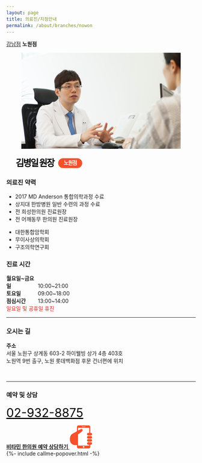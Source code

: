 ```yaml
---
layout: page
title: 의료진/지점안내
permalink: /about/branches/nowon
---
```


<div class="tab">
  <a href="/about/branches/gangnam">강남점</a>
  <strong>노원점</strong>
</div>

<figure>
  <img src="/assets/img-branch-nowon.jpg" alt="">
</figure>

<style>
.member-name {
  margin:15px 25px;
  font-size:24px;
  letter-spacing:-2.4px;
  color:#000;
  text-align:left;
}
.member-name small {
  zoom:1;
  display:inline-block;
  min-width:40px;
  height:26px;
  line-height:24px;
  margin-left:8px;
  padding:0 12px;
  border-radius:13px;
  background-color:#f4512c;
  color:#fff;
  font-size:14px;
  font-weight:bold;
  letter-spacing: -1.4px;
  text-align:center;
  vertical-align:4px;
}
</style>
<h2 class="member-name">
  김병일 원장
  <small>노원점</small>
</h2>

<div class="content-history">
  <h3>의료진 약력</h3>
  <ul>
  <li>2017 MD Anderson 통합의학과정 수료</li>
  <li>상지대 한방병원 일반 수련의 과정 수료</li>
  <li>전 희성한의원 진료원장</li>
  <li>전 어깨동무 한의원 진료원장</li>
  </ul>
  <ul>
  <li>대한통합암학회</li>
  <li>무이사상의학회</li>
  <li>구조의학연구회</li>
  </ul>
</div>

<h3>진료 시간</h3>
<p>
  <strong style="display:inline-block; width:80px">월요일~금요일</strong>
  10:00~21:00<br> 
  <strong style="display:inline-block; width:80px">토요일</strong>
  09:00~18:00<br>
  <strong style="display:inline-block; width:80px">점심시간</strong>
  13:00~14:00<br>
  <span style="color:#e02020">일요일 및 공휴일 휴진</span>
</p>

<hr>

<h3>오시는 길</h3>
<p>
  <strong>주소</strong><br>
  서울 노원구 상계동 603-2 하이웰빙 상가 4층 403호<br>
  노원역 9번 출구, 노원 롯데백화점 후문 건너편에 위치
</p>
<figure>
  <img src="https://via.placeholder.com/1920x1080?text=Map Embed" alt="">
</figure>

<hr>

<!--
<h3>둘러보기</h3>
<div class="featured-review">
  <dl>
  <dt><img src="https://via.placeholder.com/300x180" alt=""></dt>
  </dl>
  <dl>
  <dt><img src="https://via.placeholder.com/300x180" alt=""></dt>
  </dl>
  <dl>
  <dt><img src="https://via.placeholder.com/300x180" alt=""></dt>
  </dl>
</div>

<hr>
-->

<h3>예약 및 상담</h3>
<p>
  <big style="font-size:32px">
    <a href="tel:02-932-8875" style="color:#000">02-932-8875</a>
  </big>
</p>
<div class="call-to-action">
  <a href="javascript:void(0)" onclick="toggleCallmePopover()">
    <strong>비타민 한의원 예약 상담하기 <img src="/assets/icon-hand-graving-phone.svg" alt=""></strong>
  </a>
</div>
{%- include callme-popover.html -%}
